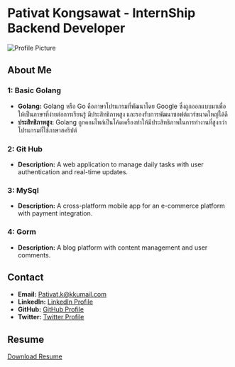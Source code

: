# Pativat Kongsawat - InternShip Backend Developer
![Profile Picture](https://via.placeholder.com/150)

## About Me


### 1: Basic Golang

- **Golang:** Golang หรือ Go คือภาษาโปรแกรมที่พัฒนาโดย Google ซึ่งถูกออกแบบมาเพื่อให้เป็นภาษาที่ง่ายต่อการเรียนรู้ มีประสิทธิภาพสูง และรองรับการพัฒนาซอฟต์แวร์ขนาดใหญ่ได้ดี
- **ประสิทธิภาพสูง:** Golang ถูกคอมไพล์เป็นโค้ดเครื่องทำให้มีประสิทธิภาพในการทำงานที่สูงกว่าโปรแกรมที่ใช้ภาษาสคริปต์


### 2: Git Hub

- **Description:** A web application to manage daily tasks with user authentication and real-time updates.


### 3: MySql 

- **Description:** A cross-platform mobile app for an e-commerce platform with payment integration.


### 4: Gorm

- **Description:** A blog platform with content management and user comments.


## Contact

- **Email:** Pativat.k@kkumail.com
- **LinkedIn:** [LinkedIn Profile](https://github.com/pativatkongsawat)
- **GitHub:** [GitHub Profile](https://github.com/pativatkongsawat)
- **Twitter:** [Twitter Profile](https://github.com/pativatkongsawat)

## Resume

[Download Resume](https://github.com/pativatkongsawat)

